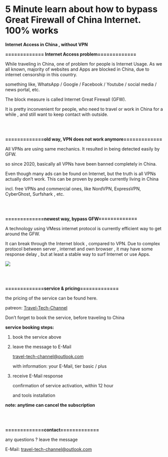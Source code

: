 # 5 Minute learn about how to bypass Great Firewall of China Internet. 100% works

**Internet Access in China ,  without VPN**

**============= Internet Access problem=============**

While traveling in China,  one of problem for people is Internet Usage. 
As we all known,  majority of websites and Apps are blocked in China, due to internet censorship in this country.

something like, WhatsApp / Google / Facebook / Youtube / social media / news portal,  etc. 

The block measure is called Internet Great Firewall (GFW).

It is pretty inconvenient for people,  who need to travel or work in China for a while ,  and still want to keep contact with outside. 

<br/><br/>

**=============old way, VPN does not work anymore=============**

All VPNs are using same mechanics.  It resulted in being detected easily by GFW.

so since 2020,  basically all VPNs have been banned completely in China.

Even though many ads can be found on Internet,  but the truth is all VPNs actually don’t work.
This can be proven by people currently living in China 

incl. free VPNs and commercial ones, like NordVPN,  ExpressVPN, CyberGhost, Surfshark ,  etc.  

<br/><br/>

**=============newest way,  bypass GFW=============**

A technology using VMess internet protocol is currently efficient way to get around the GFW.

It can break through the Internet block , compared to VPN.
Due to complex protocol between server , internet and own browser ,  it may have some response delay , 
but at least a stable way to surf Internet or use  Apps.



![](https://res.cloudinary.com/drvlvxidz/image/upload/v1703764502/10-GFW/webpage/001_auqkoe.png)


<br/><br/>


**=============service & pricing=============**


the pricing of the service can be found here.	
	

patreon:  [Travel-Tech-Channel](https://www.patreon.com/kuku95454)

Don’t forget to book the service, before traveling to China

**service booking steps:**     

1. book the service above  

2. leave the message to E-Mail

    travel-tech-channel@outlook.com  

    with information:   your E-Mail,      tier basic / plus 

3.  receive E-Mail  response

    confirmation of service activation,  within 12 hour

    and tools installation


**note:  anytime can cancel the subscription** 




<br/><br/>

**=============contact=============**

any questions ?  leave the message

E-Mail:   travel-tech-channel@outlook.com






